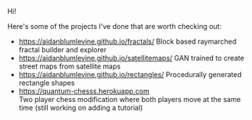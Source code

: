 Hi!

Here's some of the projects I've done that are worth checking out:

- https://aidanblumlevine.github.io/fractals/
  Block based raymarched fractal builder and explorer 
- https://aidanblumlevine.github.io/satellitemaps/
  GAN trained to create street maps from satellite maps
- https://aidanblumlevine.github.io/rectangles/
  Procedurally generated rectangle shapes
- https://quantum-chesss.herokuapp.com  
  Two player chess modification where both players move at the same time (still working on adding a tutorial)
